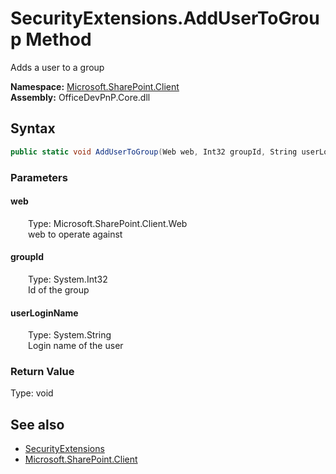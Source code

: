 # SecurityExtensions.AddUserToGroup Method  
 Adds a user to a group   

**Namespace:** [Microsoft.SharePoint.Client](Microsoft.SharePoint.Client.md)  
**Assembly:** OfficeDevPnP.Core.dll  
## Syntax
```C#
public static void AddUserToGroup(Web web, Int32 groupId, String userLoginName)
```
### Parameters
#### web  
&emsp;&emsp;Type: Microsoft.SharePoint.Client.Web  
&emsp;&emsp;web to operate against  

  

#### groupId  
&emsp;&emsp;Type: System.Int32  
&emsp;&emsp;Id of the group  

  

#### userLoginName  
&emsp;&emsp;Type: System.String  
&emsp;&emsp;Login name of the user  

  

### Return Value
Type: void  

## See also
- [SecurityExtensions](Microsoft.SharePoint.Client.SecurityExtensions.md) 
- [Microsoft.SharePoint.Client](Microsoft.SharePoint.Client.md) 
